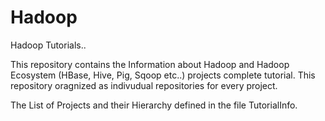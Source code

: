 Hadoop
======

Hadoop Tutorials..

This repository contains the Information about Hadoop and Hadoop Ecosystem (HBase, Hive, Pig, Sqoop etc..) projects complete tutorial. This repository oragnized as indivudual repositories for every project.

The List of Projects and their Hierarchy defined in the file TutorialInfo.
